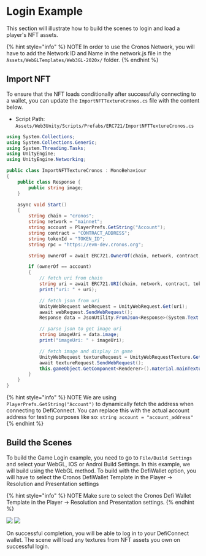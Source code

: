 # Login Example

This section will illustrate how to build the scenes to login and load a player's NFT assets.

{% hint style="info" %}
NOTE In order to use the Cronos Network, you will have to add the Network ID and Name in the network.js file in the `Assets/WebGLTemplates/Web3GL-2020x/` folder.
{% endhint %}

## Import NFT

To ensure that the NFT loads conditionally after successfully connecting to a wallet, you can update the `ImportNFTTextureCronos.cs` file with the content below.

* Script Path: `Assets/Web3Unity/Scripts/Prefabs/ERC721/ImportNFTTextureCronos.cs`

```csharp
using System.Collections;
using System.Collections.Generic;
using System.Threading.Tasks;
using UnityEngine;
using UnityEngine.Networking;

public class ImportNFTTextureCronos : MonoBehaviour
{
    public class Response {
        public string image;
    }

    async void Start()
    {
        string chain = "cronos";
        string network = "mainnet"; 
        string account = PlayerPrefs.GetString("Account");
        string contract = "CONTRACT_ADDRESS";
        string tokenId = "TOKEN_ID";
        string rpc = "https://evm-dev.cronos.org";

        string ownerOf = await ERC721.OwnerOf(chain, network, contract, tokenId, rpc);

        if (ownerOf == account) 
        {
            // fetch uri from chain
            string uri = await ERC721.URI(chain, network, contract, tokenId, rpc);
            print("uri: " + uri);

            // fetch json from uri
            UnityWebRequest webRequest = UnityWebRequest.Get(uri);
            await webRequest.SendWebRequest();
            Response data = JsonUtility.FromJson<Response>(System.Text.Encoding.UTF8.GetString(webRequest.downloadHandler.data));

            // parse json to get image uri
            string imageUri = data.image;
            print("imageUri: " + imageUri);

            // fetch image and display in game
            UnityWebRequest textureRequest = UnityWebRequestTexture.GetTexture(imageUri);
            await textureRequest.SendWebRequest();
            this.gameObject.GetComponent<Renderer>().material.mainTexture = ((DownloadHandlerTexture)textureRequest.downloadHandler).texture;
        }
    }
}
```

{% hint style="info" %}
NOTE We are using `PlayerPrefs.GetString("Account")` to dynamically fetch the address when connecting to DefiConnect. You can replace this with the actual account address for testing purposes like so: `string account = "account_address"`
{% endhint %}

## Build the Scenes

To build the Game Login example, you need to go to `File/Build Settings` and select your WebGL, IOS or Androi Build Settings. In this example, we will build using the WebGL method. To build with the DefiWallet option, you will have to select the Cronos DefiWallet Template in the Player -> Resolution and Presentation settings

{% hint style="info" %}
NOTE Make sure to select the Cronos Defi Wallet Template in the Player -> Resolution and Presentation settings.
{% endhint %}

![](./cronos-play/assets/getting-started/cronos\_template.png) ![](./cronos-play/assets/getting-started/build\_settings.png)

On successful completion, you will be able to log in to your DefiConnect wallet. The scene will load any textures from NFT assets you own on successful login.
